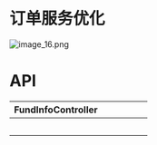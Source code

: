 # 订单服务优化

![image_16.png](image_16.png)



# API

| FundInfoController |      |      |      |      |      |
| ------------------ | ---- | ---- | ---- | ---- | ---- |
|                    |      |      |      |      |      |
|                    |      |      |      |      |      |
|                    |      |      |      |      |      |
|                    |      |      |      |      |      |
|                    |      |      |      |      |      |

